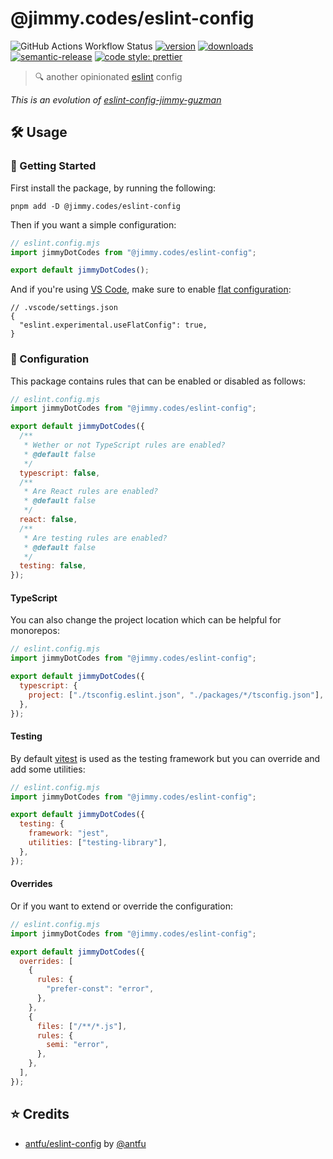 # @jimmy.codes/eslint-config

![GitHub Actions Workflow Status](https://img.shields.io/github/actions/workflow/status/jimmy-guzman/eslint-config/cd.yml?style=flat-square&logo=github-actions)
[![version](https://img.shields.io/npm/v/@jimmy.codes/eslint-config.svg?logo=npm&style=flat-square)](https://www.npmjs.com/package/@jimmy.codes/eslint-config)
[![downloads](https://img.shields.io/npm/dm/@jimmy.codes/eslint-config.svg?logo=npm&style=flat-square)](http://www.npmtrends.com/@jimmy.codes/eslint-config)
[![semantic-release](https://img.shields.io/badge/%20%20%F0%9F%93%A6%F0%9F%9A%80-semantic--release-e10079.svg?style=flat-square)](https://semantic-release.gitbook.io/semantic-release)
[![code style: prettier](https://img.shields.io/badge/code_style-prettier-ff69b4.svg?style=flat-square&logo=prettier)](https://github.com/prettier/prettier)

> 🔍 another opinionated [eslint](https://eslint.org) config

_This is an evolution of [eslint-config-jimmy-guzman](https://github.com/jimmy-guzman/eslint-config-jimmy-guzman)_

## 🛠️ Usage

### 🔨 Getting Started

First install the package, by running the following:

```
pnpm add -D @jimmy.codes/eslint-config
```

Then if you want a simple configuration:

```js
// eslint.config.mjs
import jimmyDotCodes from "@jimmy.codes/eslint-config";

export default jimmyDotCodes();
```

And if you're using [VS Code](https://code.visualstudio.com), make sure to enable [flat configuration](https://eslint.org/docs/v8.x/use/configure/configuration-files-new):

```jsonc
// .vscode/settings.json
{
  "eslint.experimental.useFlatConfig": true,
}
```

### 🔧 Configuration

This package contains rules that can be enabled or disabled as follows:

```js
// eslint.config.mjs
import jimmyDotCodes from "@jimmy.codes/eslint-config";

export default jimmyDotCodes({
  /**
   * Wether or not TypeScript rules are enabled?
   * @default false
   */
  typescript: false,
  /**
   * Are React rules are enabled?
   * @default false
   */
  react: false,
  /**
   * Are testing rules are enabled?
   * @default false
   */
  testing: false,
});
```

#### TypeScript

You can also change the project location which can be helpful for monorepos:

```js
// eslint.config.mjs
import jimmyDotCodes from "@jimmy.codes/eslint-config";

export default jimmyDotCodes({
  typescript: {
    project: ["./tsconfig.eslint.json", "./packages/*/tsconfig.json"],
  },
});
```

#### Testing

By default [vitest](https://vitest.dev) is used as the testing framework but you can override and add some utilities:

```js
// eslint.config.mjs
import jimmyDotCodes from "@jimmy.codes/eslint-config";

export default jimmyDotCodes({
  testing: {
    framework: "jest",
    utilities: ["testing-library"],
  },
});
```

#### Overrides

Or if you want to extend or override the configuration:

```js
// eslint.config.mjs
import jimmyDotCodes from "@jimmy.codes/eslint-config";

export default jimmyDotCodes({
  overrides: [
    {
      rules: {
        "prefer-const": "error",
      },
    },
    {
      files: ["/**/*.js"],
      rules: {
        semi: "error",
      },
    },
  ],
});
```

## ⭐️ Credits

- [antfu/eslint-config](https://github.com/antfu/eslint-config) by [@antfu](https://antfu.me/)
